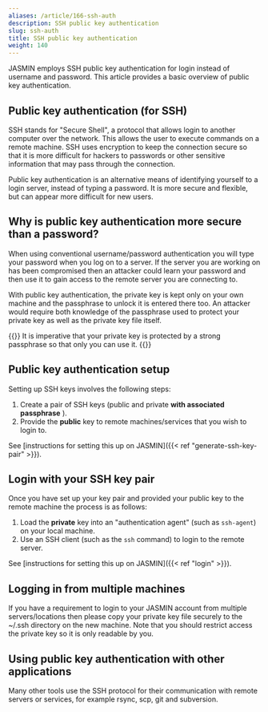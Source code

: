```yaml
---
aliases: /article/166-ssh-auth
description: SSH public key authentication
slug: ssh-auth
title: SSH public key authentication
weight: 140
---
```


JASMIN employs SSH public key authentication for login instead of username and
password. This article provides a basic overview of public key
authentication.

## Public key authentication (for SSH)

SSH stands for "Secure Shell", a protocol that allows login to another
computer over the network. This allows the user to execute commands on a
remote machine. SSH uses encryption to keep the connection secure so that it
is more difficult for hackers to passwords or other sensitive information that
may pass through the connection.

Public key authentication is an alternative means of identifying yourself to a
login server, instead of typing a password. It is more secure and flexible,
but can appear more difficult for new users.

## Why is public key authentication more secure than a password?

When using conventional username/password authentication you will type your
password when you log on to a server. If the server you are working on has
been compromised then an attacker could learn your password and then use it to
gain access to the remote server you are connecting to.

With public key authentication, the private key is kept only on your own machine
and the passphrase to unlock it is entered there too. An attacker would require both knowledge of the
passphrase used to protect your private key as well as the private key file
itself.

{{<alert type="danger">}}
It is imperative that your private key is protected by a strong passphrase so
that only you can use it.
{{</alert>}}

## Public key authentication setup

Setting up SSH keys involves the following steps:

  1. Create a pair of SSH keys (public and private **with associated passphrase** ).
  2. Provide the **public** key to remote machines/services that you wish to login to.

See [instructions for setting this up on JASMIN]({{< ref "generate-ssh-key-pair" >}}).

## Login with your SSH key pair

Once you have set up your key pair and provided your public key to the remote
machine the process is as follows:

  1. Load the **private** key into an "authentication agent" (such as `ssh-agent`) on your local machine.
  2. Use an SSH client (such as the `ssh` command) to login to the remote server. 

See [instructions for setting this up on JASMIN]({{< ref "login" >}}).

## Logging in from multiple machines

If you have a requirement to login to your JASMIN account from multiple
servers/locations then please copy your private key file securely to the
~/.ssh directory on the new machine. Note that you should restrict access the
private key so it is only readable by you.

## Using public key authentication with other applications

Many other tools use the SSH protocol for their communication with remote
servers or services, for example rsync, scp, git and subversion.
